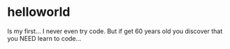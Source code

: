 # helloworld
Is my first...
I never even try code. But if get 60 years old you discover that you NEED learn to code...
